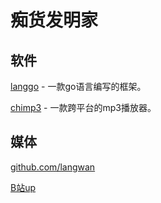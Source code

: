 # 痴货发明家


## 软件

[langgo](https://github.com/langwan/langgo) - 一款go语言编写的框架。

[chimp3](https://github.com/langwan/chimp3) - 一款跨平台的mp3播放器。

## 媒体

[github.com/langwan](https://github.com/langwan)

[B站up](https://space.bilibili.com/401571418)
